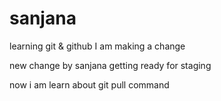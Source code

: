 # sanjana
learning git &amp; github
I am making a change 

new change by sanjana getting ready for staging


now i am learn about git pull command

